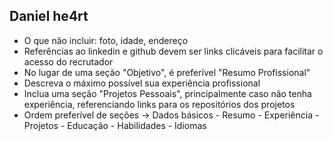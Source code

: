 
## Daniel he4rt

- O que não incluir: foto, idade, endereço
- Referências ao linkedin e github devem ser links clicáveis para facilitar o acesso do recrutador
- No lugar de uma seção "Objetivo", é preferível "Resumo Profissional"
- Descreva o máximo possível sua experiência profissional
- Inclua uma seção "Projetos Pessoais", principalmente caso não tenha experiência, referenciando links para os repositórios dos projetos
- Ordem preferível de seções -> Dados básicos - Resumo - Experiência - Projetos - Educação - Habilidades - Idiomas